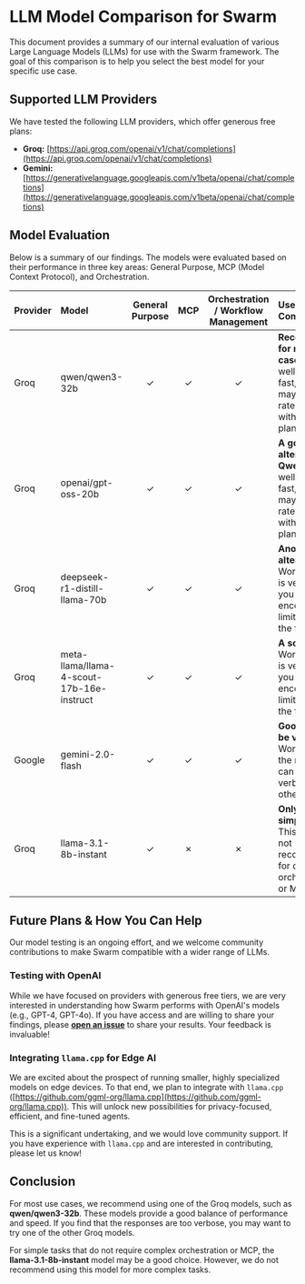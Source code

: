 # LLM Model Comparison for Swarm

This document provides a summary of our internal evaluation of various Large Language Models (LLMs) for use with the Swarm framework. The goal of this comparison is to help you select the best model for your specific use case.

## Supported LLM Providers

We have tested the following LLM providers, which offer generous free plans:

*   **Groq:** [https://api.groq.com/openai/v1/chat/completions](https://api.groq.com/openai/v1/chat/completions)
*   **Gemini:** [https://generativelanguage.googleapis.com/v1beta/openai/chat/completions](https://generativelanguage.googleapis.com/v1beta/openai/chat/completions)

## Model Evaluation

Below is a summary of our findings. The models were evaluated based on their performance in three key areas: General Purpose, MCP (Model Context Protocol), and Orchestration.

| Provider | Model | General Purpose | MCP | Orchestration / Workflow Management | Use Case & Comments |
| :--- | :--- | :---: | :---: | :---: | :--- |
| Groq | qwen/qwen3-32b | ✓ | ✓ | ✓ | **Recommended for most use cases.** Works well and is very fast, but you may encounter rate limiting with the free plan. |
| Groq | openai/gpt-oss-20b | ✓ | ✓ | ✓ | **A good alternative to Qwen.** Works well and is very fast, but you may encounter rate limiting with the free plan. |
| Groq | deepseek-r1-distill-llama-70b | ✓ | ✓ | ✓ | **Another good alternative.** Works well and is very fast, but you may encounter rate limiting with the free plan. |
| Groq | meta-llama/llama-4-scout-17b-16e-instruct | ✓ | ✓ | ✓ | **A solid choice.** Works well and is very fast, but you may encounter rate limiting with the free plan. |
| Google | gemini-2.0-flash | ✓ | ✓ | ✓ | **Good, but can be verbose.** Works well, but the responses can be more verbose than other models. |
| Groq | llama-3.1-8b-instant | ✓ | ✗ | ✗ | **Only for simple tasks.** This model is not recommended for complex orchestration or MCP tasks. |

## Future Plans & How You Can Help

Our model testing is an ongoing effort, and we welcome community contributions to make Swarm compatible with a wider range of LLMs.

### Testing with OpenAI

While we have focused on providers with generous free tiers, we are very interested in understanding how Swarm performs with OpenAI's models (e.g., GPT-4, GPT-4o). If you have access and are willing to share your findings, please **[open an issue](https://github.com/your-repo-url/swarm/issues)** to share your results. Your feedback is invaluable!

### Integrating `llama.cpp` for Edge AI

We are excited about the prospect of running smaller, highly specialized models on edge devices. To that end, we plan to integrate with `llama.cpp` ([https://github.com/ggml-org/llama.cpp](https://github.com/ggml-org/llama.cpp)). This will unlock new possibilities for privacy-focused, efficient, and fine-tuned agents.

This is a significant undertaking, and we would love community support. If you have experience with `llama.cpp` and are interested in contributing, please let us know!

## Conclusion

For most use cases, we recommend using one of the Groq models, such as **qwen/qwen3-32b**. These models provide a good balance of performance and speed. If you find that the responses are too verbose, you may want to try one of the other Groq models.

For simple tasks that do not require complex orchestration or MCP, the **llama-3.1-8b-instant** model may be a good choice. However, we do not recommend using this model for more complex tasks.
